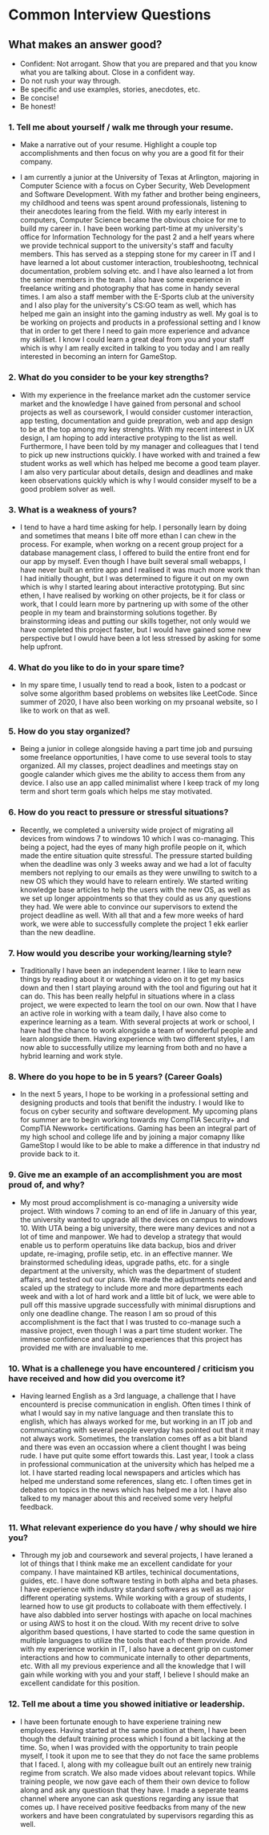 # Common Interview Questions


## What makes an answer good?
- Confident: Not arrogant. Show that you are prepared and that you know what you are talking about. Close in a confident way.
- Do not rush your way through.
-  Be specific and use examples, stories, anecdotes, etc.
-  Be concise!
-  Be honest!

### 1. Tell me about yourself / walk me through your resume.
   -    Make a narrative out of your resume. Highlight a couple top accomplishments and then focus on why you are a good fit for their company.
   
- I am currently a junior at the University of Texas at Arlington, majoring in Computer Science with a focus on Cyber Security, Web Development and Software Development. With my father and brother being engineers, my childhood and teens was spent around professionals, listening to their anecdotes learing from the field. With my early interest in computers, Computer Science became the obvious choice for me to build my career in. I have been working part-time at my university's office for Information Technology for the past 2 and a helf years where we provide technical support to the university's staff and faculty members. This has served as a stepping stone for my career in IT and I have learned a lot about customer interaction, troubleshootng, technical documentation, problem solving etc. and I have also learned a lot from the senior members in the team. I also have some experience in freelance writing and photography that has come in handy several times. I am also a staff member with the E-Sports club at the university and I also play for the university's CS:GO team as well, which has helped me gain an insight into the gaming industry as well. My goal is to be working on projects and products in a professional setting and I know that in order to get there I need to gain more experience and advance my skillset. I know I could learn a great deal from you and your staff which is why I am really excited in talking to you today and I am really interested in becoming an intern for GameStop.

### 2. What do you consider to be your key strengths?
- With my experience in the freelance market adn the customer service market and the knowledge I have gained from personal and school projects as well as coursework, I would consider customer interaction, app testing, documentation and guide prepration, web and app design to be at the top among my key strenghts. With my recent interest in UX design, I am hoping to add interactive protyping to the list as well. Furthermore, I have been told by my manager and colleagues that I tend to pick up new instructions quickly. I have worked with and trained a few student works as well which has helped me become a good team player. I am also very particular about details, design and deadlines and make keen observations quickly which is why I would consider myself to be a good problem solver as well.

### 3. What is a weakness of yours?
- I tend to have a hard time asking for help. I personally learn by doing and sometimes that means I bite off more ethan I can chew in the process. For example, when workng on a recent group project for a database management class, I offered to build the entire front end for our app by myself. Even though I have built several small webapps, I have never built an entire app and I realised it was much more work than I had initially thought, but I was determined to figure it out on my own which is why I started learing about interactive prototyping. But sinc ethen, I have realised by working on other projects, be it for class or work, that I could learn more by partnering up with some of the other people in my team and brainstorming solutions together. By brainstorming ideas and putting our skills together, not only would we have completed this project faster, but I would have gained some new perspective but I owuld have been a lot less stressed by asking for some help upfront. 

### 4. What do you like to do in your spare time?
- In my spare time, I usually tend to read a book, listen to a podcast or solve some algorithm based problems on websites like LeetCode. Since summer of 2020, I have also been working on my prsoanal website, so I like to work on that as well.

### 5. How do you stay organized?
- Being a junior in college alongside having a part time job and pursuing some freelance opportunities, I have come to use several tools to stay organized. All my classes, project deadlines and meetings stay on google calander which gives me the ability to access them from any device. I also use an app called minimalist where I keep track of my long term and short term goals which helps me stay motivated.

### 6. How do you react to pressure or stressful situations?
- Recently, we completed a university wide project of migrating all devices from windows 7 to windows 10 which I was co-managing. This being a poject, had the eyes of many high profile people on it, which made the entire situation quite stressful. The pressure started building when the deadline was only 3 weeks away and we had a lot of faculty members not replying to our emails as they were unwillng to switch to a new OS which they would have to relearn entirely. We started writing knowledge base articles to help the users with the new OS, as well as we set up longer appointments so that they could as us any questions they had. We were able to convince our supervisors to extend the project deadline as well. With all that and a few more weeks of hard work, we were able to successfully complete the project 1 ekk earlier than the new deadline.

### 7. How would you describe your working/learning style?
- Traditionally I have been an independent learner. I like to learn new things by reading about it or watching a video on it to get my basics down and then I start playing around with the tool and figuring out hat it can do. This has been really helpful in situations where in a class project, we were expected to learn the tool on our own. Now that I have an active role in working with a team daily, I have also come to experince learning as a team. With several projects at work or school, I have had the chance to work alongside a team of wonderful people and learn alongside them. Having experience with two different styles, I am now able to successfully utilize my learning from both and no have a hybrid learning and work style.

### 8. Where do you hope to be in 5 years? (Career Goals)    
- In the next 5 years, I hope to be working in a professional setting and designing products and tools that benifit the industry. I would like to focus on cyber security and software development. My upcoming plans for summer are to begin working towards my CompTIA Security+ and CompTIA Newwork+ certifications. Gaming has been an integral part of my high school and college life and by joining a major comapny llike GameStop I would like to be able to make a difference in that industry nd provide back to it.

### 9. Give me an example of an accomplishment you are most proud of, and why?
- My most proud accomplishment is co-managing a university wide project. With windows 7 coming to an end of life in January of this year, the university wanted to upgrade all the devices on campus to windows 10. With UTA being a big university, there were many devices and not a lot of time and manpower. We had to develop a strategy that would enable us to perform operatuins like data backup, bios and driver update, re-imaging, profile setip, etc. in an effective manner. We brainstormed scheduling ideas, upgrade paths, etc. for a single department at the university, which was the department of student affairs, and tested out our plans. We made the adjustments needed and scaled up the strategy to include more and more departments each week and with a lot of hard work and a little bit of luck, we were able to pull off this massive upgrade successfully with minimal disruptions and only one deadline change. The reason I am so proud of this accomplishment is the fact that I was trusted to co-manage such a massive project, even though I was a part time student worker. The immense confidence and learning experiences that this project has provided me with are invaluable to me.

### 10. What is a challenege you have encountered / criticism you have received and how did you overcome it?
- Having learned English as a 3rd language, a challenge that I have encounterd is precise communication in english. Often times I think of what I would say in my native language and then translate this to english, which has always worked for me, but working in an IT job and communicating with several people everyday has pointed out that it may not always work. Sometimes, the translation comes off as a bit bland and there was even an occassion where a client thought I was being rude. I have put quite some effort towards this. Last year, I took a class in professional communication at the university which has helped me a lot. I have started reading local newspapers and articles which has helped me understand some references, slang etc. I often times get in debates on topics in the news which has helped me a lot. I have also talked to my manager about this and received some very helpful feedback.

### 11. What relevant experience do you have / why should we hire you?
- Through my job and coursework and several projects, I have leraned a lot of things that I think make me an excellent candidate for your company. I have maintained KB artiles, techinical documentations, guides, etc. I have done software testing in both alpha and beta phases. I have experience with industry standard softwares as well as major different operating systems. While working with a group of students, I learned how to use git products to collaboate with them effectively. I have also dabbled into server hostings with apache on local machines or using AWS to host it on the cloud. With my recent drive to solve algorithm based questions, I have started to code the same question in multiple languages to utilize the tools that each of them provide. And with my experience workin in IT, I also have a decent grip on customer interactions and how to communicate internally to other departments, etc. With all my previous experience and all the knowledge that I will gain while working with you and your staff, I believe I should make an excellent candidate for this position.

### 12. Tell me about a time you showed initiative or leadership.
- I have been fortunate enough to have experiene training new employees. Having started at the same position at them, I have been though the default training process which I found a bit lacking at the time. So, when I was provided with the opportunity to train people myself, I took it upon me to see that they do not face the same problems that I faced. I, along with my colleague built out an entirely new trainig regime from scratch. We also made vidoes about relevant topics. While training people, we now gave each of them their own device to follow along and ask any questiosn that they have. I made a seperate teams channel where anyone can ask questions regarding any issue that comes up. I have received positive feedbacks from many of the new workers and have been congratulated by supervisors regarding this as well.